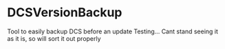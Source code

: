 # DCSVersionBackup
Tool to easily backup DCS before an update
Testing... Cant stand seeing it as it is, so will sort it out properly
